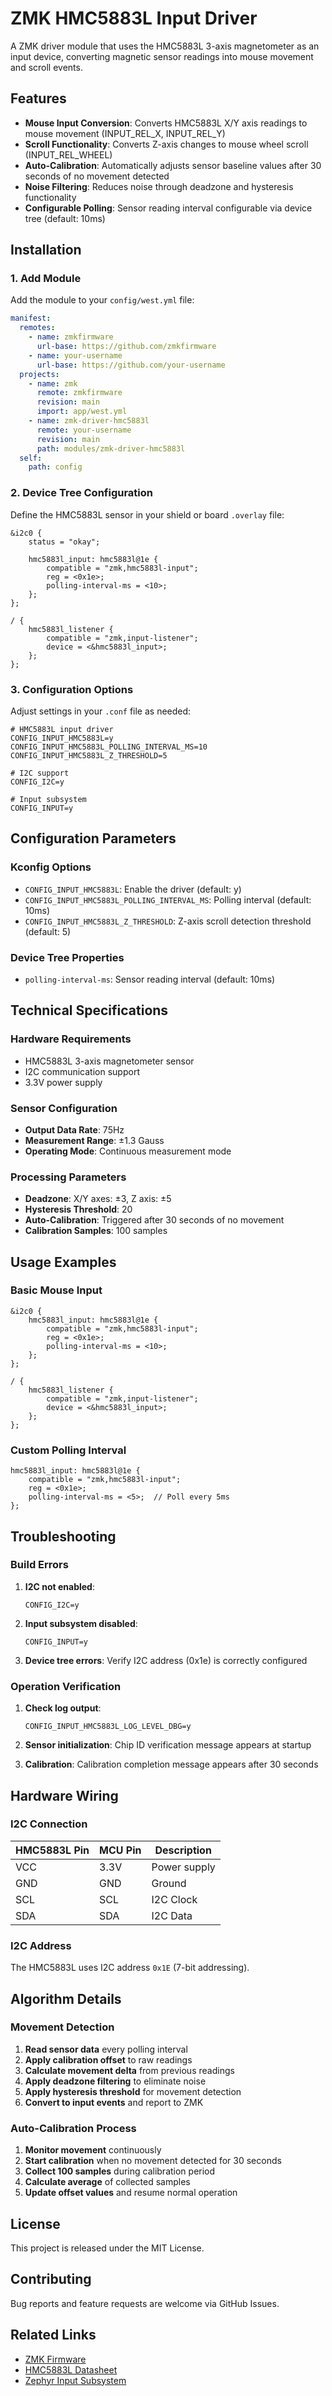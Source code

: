 # ZMK HMC5883L Input Driver

A ZMK driver module that uses the HMC5883L 3-axis magnetometer as an input device, converting magnetic sensor readings into mouse movement and scroll events.

## Features

- **Mouse Input Conversion**: Converts HMC5883L X/Y axis readings to mouse movement (INPUT_REL_X, INPUT_REL_Y)
- **Scroll Functionality**: Converts Z-axis changes to mouse wheel scroll (INPUT_REL_WHEEL)
- **Auto-Calibration**: Automatically adjusts sensor baseline values after 30 seconds of no movement detected
- **Noise Filtering**: Reduces noise through deadzone and hysteresis functionality
- **Configurable Polling**: Sensor reading interval configurable via device tree (default: 10ms)

## Installation

### 1. Add Module

Add the module to your `config/west.yml` file:

```yaml
manifest:
  remotes:
    - name: zmkfirmware
      url-base: https://github.com/zmkfirmware
    - name: your-username
      url-base: https://github.com/your-username
  projects:
    - name: zmk
      remote: zmkfirmware
      revision: main
      import: app/west.yml
    - name: zmk-driver-hmc5883l
      remote: your-username
      revision: main
      path: modules/zmk-driver-hmc5883l
  self:
    path: config
```

### 2. Device Tree Configuration

Define the HMC5883L sensor in your shield or board `.overlay` file:

```dts
&i2c0 {
    status = "okay";
    
    hmc5883l_input: hmc5883l@1e {
        compatible = "zmk,hmc5883l-input";
        reg = <0x1e>;
        polling-interval-ms = <10>;
    };
};

/ {
    hmc5883l_listener {
        compatible = "zmk,input-listener";
        device = <&hmc5883l_input>;
    };
};
```

### 3. Configuration Options

Adjust settings in your `.conf` file as needed:

```
# HMC5883L input driver
CONFIG_INPUT_HMC5883L=y
CONFIG_INPUT_HMC5883L_POLLING_INTERVAL_MS=10
CONFIG_INPUT_HMC5883L_Z_THRESHOLD=5

# I2C support
CONFIG_I2C=y

# Input subsystem
CONFIG_INPUT=y
```

## Configuration Parameters

### Kconfig Options

- `CONFIG_INPUT_HMC5883L`: Enable the driver (default: y)
- `CONFIG_INPUT_HMC5883L_POLLING_INTERVAL_MS`: Polling interval (default: 10ms)
- `CONFIG_INPUT_HMC5883L_Z_THRESHOLD`: Z-axis scroll detection threshold (default: 5)

### Device Tree Properties

- `polling-interval-ms`: Sensor reading interval (default: 10ms)

## Technical Specifications

### Hardware Requirements

- HMC5883L 3-axis magnetometer sensor
- I2C communication support
- 3.3V power supply

### Sensor Configuration

- **Output Data Rate**: 75Hz
- **Measurement Range**: ±1.3 Gauss
- **Operating Mode**: Continuous measurement mode

### Processing Parameters

- **Deadzone**: X/Y axes: ±3, Z axis: ±5
- **Hysteresis Threshold**: 20
- **Auto-Calibration**: Triggered after 30 seconds of no movement
- **Calibration Samples**: 100 samples

## Usage Examples

### Basic Mouse Input

```dts
&i2c0 {
    hmc5883l_input: hmc5883l@1e {
        compatible = "zmk,hmc5883l-input";
        reg = <0x1e>;
        polling-interval-ms = <10>;
    };
};

/ {
    hmc5883l_listener {
        compatible = "zmk,input-listener";
        device = <&hmc5883l_input>;
    };
};
```

### Custom Polling Interval

```dts
hmc5883l_input: hmc5883l@1e {
    compatible = "zmk,hmc5883l-input";
    reg = <0x1e>;
    polling-interval-ms = <5>;  // Poll every 5ms
};
```

## Troubleshooting

### Build Errors

1. **I2C not enabled**:
   ```
   CONFIG_I2C=y
   ```

2. **Input subsystem disabled**:
   ```
   CONFIG_INPUT=y
   ```

3. **Device tree errors**: Verify I2C address (0x1e) is correctly configured

### Operation Verification

1. **Check log output**:
   ```
   CONFIG_INPUT_HMC5883L_LOG_LEVEL_DBG=y
   ```

2. **Sensor initialization**: Chip ID verification message appears at startup
3. **Calibration**: Calibration completion message appears after 30 seconds

## Hardware Wiring

### I2C Connection

| HMC5883L Pin | MCU Pin | Description |
|--------------|---------|-------------|
| VCC          | 3.3V    | Power supply |
| GND          | GND     | Ground |
| SCL          | SCL     | I2C Clock |
| SDA          | SDA     | I2C Data |

### I2C Address

The HMC5883L uses I2C address `0x1E` (7-bit addressing).

## Algorithm Details

### Movement Detection

1. **Read sensor data** every polling interval
2. **Apply calibration offset** to raw readings
3. **Calculate movement delta** from previous readings
4. **Apply deadzone filtering** to eliminate noise
5. **Apply hysteresis threshold** for movement detection
6. **Convert to input events** and report to ZMK

### Auto-Calibration Process

1. **Monitor movement** continuously
2. **Start calibration** when no movement detected for 30 seconds
3. **Collect 100 samples** during calibration period
4. **Calculate average** of collected samples
5. **Update offset values** and resume normal operation

## License

This project is released under the MIT License.

## Contributing

Bug reports and feature requests are welcome via GitHub Issues.

## Related Links

- [ZMK Firmware](https://zmk.dev/)
- [HMC5883L Datasheet](https://cdn-shop.adafruit.com/datasheets/HMC5883L_3-Axis_Digital_Compass_IC.pdf)
- [Zephyr Input Subsystem](https://docs.zephyrproject.org/latest/services/input/index.html)